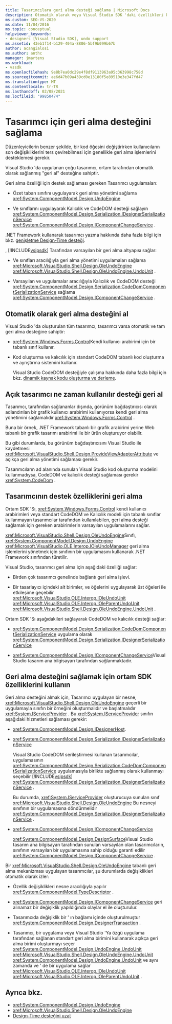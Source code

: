 ```yaml
---
title: Tasarımcılara geri alma desteği sağlama | Microsoft Docs
description: Otomatik olarak veya Visual Studio SDK 'daki özellikleri kullanarak tasarımcılarda geri alma desteği sağlamayı öğrenin.
ms.custom: SEO-VS-2020
ms.date: 11/04/2016
ms.topic: conceptual
helpviewer_keywords:
- designers [Visual Studio SDK], undo support
ms.assetid: 43eb1f14-b129-404a-8806-5bf9b099b67b
author: acangialosi
ms.author: anthc
manager: jmartens
ms.workload:
- vssdk
ms.openlocfilehash: 9e8b7ea0dc29e4f8df9113963a95c363998c758d
ms.sourcegitcommit: ae6d47b09a439cd0e13180f5e89510e3e347fd47
ms.translationtype: MT
ms.contentlocale: tr-TR
ms.lasthandoff: 02/08/2021
ms.locfileid: "99850474"
---
```

# <a name="supply-undo-support-to-designers"></a>Tasarımcı için geri alma desteğini sağlama

Düzenleyicilerin benzer şekilde, bir kod öğesini değiştirirken kullanıcıların son değişikliklerini ters çevirebilmesi için genellikle geri alma işlemlerini desteklemesi gerekir.

Visual Studio 'da uygulanan çoğu tasarımcı, ortam tarafından otomatik olarak sağlanmış "geri al" desteğine sahiptir.

Geri alma özelliği için destek sağlaması gereken Tasarımcı uygulamaları:

- Özet taban sınıfını uygulayarak geri alma yönetimi sağlama <xref:System.ComponentModel.Design.UndoEngine>

- Ve sınıflarını uygulayarak Kalıcılık ve CodeDOM desteği sağlayın <xref:System.ComponentModel.Design.Serialization.IDesignerSerializationService>  <xref:System.ComponentModel.Design.IComponentChangeService> .

.NET Framework kullanarak tasarımcı yazma hakkında daha fazla bilgi için bkz. [genişletme Design-Time desteği](/previous-versions/37899azc(v=vs.140)).

, [!INCLUDE[vsipsdk](../extensibility/includes/vsipsdk_md.md)] Tarafından varsayılan bir geri alma altyapısı sağlar:

- Ve sınıfları aracılığıyla geri alma yönetimi uygulamaları sağlama <xref:Microsoft.VisualStudio.Shell.Design.OleUndoEngine> <xref:Microsoft.VisualStudio.Shell.Design.OleUndoEngine.UndoUnit> .

- Varsayılan ve uygulamalar aracılığıyla Kalıcılık ve CodeDOM desteği <xref:System.ComponentModel.Design.Serialization.CodeDomComponentSerializationService> sağlama <xref:System.ComponentModel.Design.IComponentChangeService> .

## <a name="obtain-undo-support-automatically"></a>Otomatik olarak geri alma desteğini al

Visual Studio 'da oluşturulan tüm tasarımcı, tasarımcı varsa otomatik ve tam geri alma desteğine sahiptir:

- <xref:System.Windows.Forms.Control>Kendi kullanıcı arabirimi için bir tabanlı sınıf kullanır.

- Kod oluşturma ve kalıcılık için standart CodeDOM tabanlı kod oluşturma ve ayrıştırma sistemini kullanır.

   Visual Studio CodeDOM desteğiyle çalışma hakkında daha fazla bilgi için bkz. [dinamik kaynak kodu oluşturma ve derleme](/dotnet/framework/reflection-and-codedom/dynamic-source-code-generation-and-compilation).

## <a name="when-to-use-explicit-designer-undo-support"></a>Açık tasarımcı ne zaman kullanılır desteği geri al
 Tasarımcı, tarafından sağlananlar dışında, görünüm bağdaştırıcısı olarak adlandırılan bir grafik kullanıcı arabirimi kullanıyorsa kendi geri alma yönetimini sağlamalıdır <xref:System.Windows.Forms.Control> .

 Buna bir örnek, .NET Framework tabanlı bir grafik arabirimi yerine Web tabanlı bir grafik tasarımı arabirimi ile bir ürün oluşturuyor olabilir.

 Bu gibi durumlarda, bu görünüm bağdaştırıcısını Visual Studio ile kaydetmesi <xref:Microsoft.VisualStudio.Shell.Design.ProvideViewAdapterAttribute> ve açıkça geri alma yönetimi sağlaması gerekir.

 Tasarımcıların ad alanında sunulan Visual Studio kod oluşturma modelini kullanmadıysa, CodeDOM ve kalıcılık desteği sağlaması gerekir <xref:System.CodeDom> .

## <a name="undo-support-features-of-the-designer"></a>Tasarımcının destek özelliklerini geri alma
 Ortam SDK 'Sı, <xref:System.Windows.Forms.Control> kendi kullanıcı arabirimleri veya standart CodeDOM ve Kalıcılık modeli için tabanlı sınıflar kullanmayan tasarımcılar tarafından kullanılabilen, geri alma desteği sağlamak için gereken arabirimlerin varsayılan uygulamalarını sağlar.

 <xref:Microsoft.VisualStudio.Shell.Design.OleUndoEngine>Sınıfı, <xref:System.ComponentModel.Design.UndoEngine> <xref:Microsoft.VisualStudio.OLE.Interop.IOleUndoManager> geri alma işlemlerini yönetmek için sınıfının bir uygulamasını kullanarak .NET Framework sınıfından türetilir.

 Visual Studio, tasarımcı geri alma için aşağıdaki özelliği sağlar:

- Birden çok tasarımcı genelinde bağlantı geri alma işlevi.

- Bir tasarlayıcı içindeki alt birimler, ve öğelerini uygulayarak üst öğeleri ile etkileşime geçebilir <xref:Microsoft.VisualStudio.OLE.Interop.IOleUndoUnit> <xref:Microsoft.VisualStudio.OLE.Interop.IOleParentUndoUnit> <xref:Microsoft.VisualStudio.Shell.Design.OleUndoEngine.UndoUnit> .

Ortam SDK 'Sı aşağıdakileri sağlayarak CodeDOM ve kalıcılık desteği sağlar:

- <xref:System.ComponentModel.Design.Serialization.CodeDomComponentSerializationService> uygulama olarak <xref:System.ComponentModel.Design.Serialization.IDesignerSerializationService>

- <xref:System.ComponentModel.Design.IComponentChangeService>Visual Studio tasarım ana bilgisayarı tarafından sağlanmaktadır.

## <a name="use-the-environment-sdk-features-to-supply-undo-support"></a>Geri alma desteğini sağlamak için ortam SDK özelliklerini kullanın

Geri alma desteğini almak için, Tasarımcı uygulayan bir nesne, <xref:Microsoft.VisualStudio.Shell.Design.OleUndoEngine> geçerli bir uygulamayla sınıfın bir örneğini oluşturmalıdır ve başlatmalıdır <xref:System.IServiceProvider> . Bu <xref:System.IServiceProvider> sınıfın aşağıdaki hizmetleri sağlaması gerekir:

- <xref:System.ComponentModel.Design.IDesignerHost>.

- <xref:System.ComponentModel.Design.Serialization.IDesignerSerializationService>

   Visual Studio CodeDOM serileştirmesi kullanan tasarımcılar, uygulamasının <xref:System.ComponentModel.Design.Serialization.CodeDomComponentSerializationService> uygulamasıyla birlikte sağlanmış olarak kullanmayı seçebilir [!INCLUDE[vsipsdk](../extensibility/includes/vsipsdk_md.md)] <xref:System.ComponentModel.Design.Serialization.IDesignerSerializationService> .

   Bu durumda, <xref:System.IServiceProvider> oluşturucuya sunulan sınıf <xref:Microsoft.VisualStudio.Shell.Design.OleUndoEngine> Bu nesneyi sınıfının bir uygulamasına döndürmelidir <xref:System.ComponentModel.Design.Serialization.IDesignerSerializationService> .

- <xref:System.ComponentModel.Design.IComponentChangeService>

   <xref:System.ComponentModel.Design.DesignSurface>Visual Studio tasarım ana bilgisayarı tarafından sunulan varsayılan olan tasarımcıların, sınıfının varsayılan bir uygulamasına sahip olduğu garanti edilir <xref:System.ComponentModel.Design.IComponentChangeService> .

Bir <xref:Microsoft.VisualStudio.Shell.Design.OleUndoEngine> tabanlı geri alma mekanizması uygulayan tasarımcılar, şu durumlarda değişiklikleri otomatik olarak izler:

- Özellik değişiklikleri nesne aracılığıyla yapılır <xref:System.ComponentModel.TypeDescriptor> .

- <xref:System.ComponentModel.Design.IComponentChangeService> geri alınamaz bir değişiklik yapıldığında olaylar el ile oluşturulur.

- Tasarımcıda değişiklik bir ' ın bağlamı içinde oluşturulmuştur <xref:System.ComponentModel.Design.DesignerTransaction> .

- Tasarımcı, bir uygulama veya Visual Studio 'Ya özgü uygulama tarafından sağlanan standart geri alma birimini kullanarak açıkça geri alma birimi oluşturmayı seçer <xref:System.ComponentModel.Design.UndoEngine.UndoUnit> <xref:Microsoft.VisualStudio.Shell.Design.OleUndoEngine.UndoUnit> <xref:System.ComponentModel.Design.UndoEngine.UndoUnit> ve aynı zamanda ve ' de bir uygulama sağlar <xref:Microsoft.VisualStudio.OLE.Interop.IOleUndoUnit> <xref:Microsoft.VisualStudio.OLE.Interop.IOleParentUndoUnit> .

## <a name="see-also"></a>Ayrıca bkz.

- <xref:System.ComponentModel.Design.UndoEngine>
- <xref:Microsoft.VisualStudio.Shell.Design.OleUndoEngine>
- [Design-Time desteğini uzat](/previous-versions/37899azc(v=vs.140))
